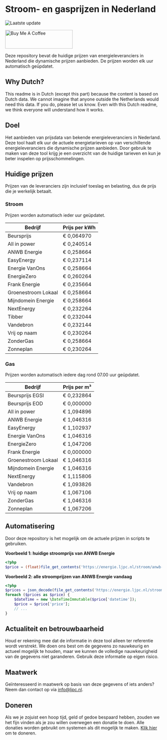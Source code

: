 # Stroom- en gasprijzen in Nederland

![Laatste update](https://img.shields.io/badge/laatste%20update-2024--02--27%2023%3A00%20CET-brightgreen)

<a href="https://www.buymeacoffee.com/Lars-" target="_blank"><img src="https://cdn.buymeacoffee.com/buttons/v2/default-orange.png" alt="Buy Me A Coffee" height="60" style="height: 60px !important;width: 217px !important;" ></a>

Deze repository bevat de huidige prijzen van energieleveranciers in Nederland die dynamische prijzen aanbieden. De prijzen worden elk uur automatisch geüpdatet.

## Why Dutch?

This readme is in Dutch (except this part) because the content is based on Dutch data. We cannot imagine that anyone outside the Netherlands would need this data. If you do, please let us know. Even with this Dutch readme, we think
everyone will understand how it works.

## Doel

Het aanbieden van prijsdata van bekende energieleveranciers in Nederland. Deze tool haalt elk uur de actuele energietarieven op van verschillende energieleveranciers die dynamische prijzen aanbieden. Door gebruik te maken van deze tool
krijg je een overzicht van de huidige tarieven en kun je beter inspelen op prijsschommelingen.

## Huidige prijzen

Prijzen van de leveranciers zijn inclusief toeslag en belasting, dus de prijs die je werkelijk betaalt.

### Stroom

Prijzen worden automatisch ieder uur geüpdatet.

 Bedrijf | Prijs per kWh 
---------|---------------
Beursprijs | € 0,064970
All in power | € 0,240514
ANWB Energie | € 0,258664
EasyEnergy | € 0,237114
Energie VanOns | € 0,258664
EnergieZero | € 0,260264
Frank Energie | € 0,235664
Groenestroom Lokaal | € 0,258664
Mijndomein Energie | € 0,258664
NextEnergy | € 0,232264
Tibber | € 0,232044
Vandebron | € 0,232144
Vrij op naam | € 0,230264
ZonderGas | € 0,258664
Zonneplan | € 0,230264


### Gas

Prijzen worden automatisch iedere dag rond 07.00 uur geüpdatet.

 Bedrijf | Prijs per m³ 
---------|--------------
Beursprijs EGSI | € 0,232864
Beursprijs EOD | € 0,000000
All in power | € 1,094896
ANWB Energie | € 1,046316
EasyEnergy | € 1,102937
Energie VanOns | € 1,046316
EnergieZero | € 1,047206
Frank Energie | € 0,000000
Groenestroom Lokaal | € 1,046316
Mijndomein Energie | € 1,046316
NextEnergy | € 1,115806
Vandebron | € 1,093826
Vrij op naam | € 1,067106
ZonderGas | € 1,046316
Zonneplan | € 1,067206


## Automatisering

Door deze repository is het mogelijk om de actuele prijzen in scripts te gebruiken.

**Voorbeeld 1: huidige stroomprijs van ANWB Energie**

```php
<?php
$price = (float)file_get_contents('https://energie.ljpc.nl/stroom/anwb-energie-nu.txt');

```

**Voorbeeld 2: alle stroomprijzen van ANWB Energie vandaag**

```php
<?php
$prices = json_decode(file_get_contents('https://energie.ljpc.nl/stroom/all-in-power-vandaag.json'),true);
foreach ($prices as $price) {
    $dateTime = new \DateTimeImmutable($price['datetime']);
    $price = $price['price'];
    // ...
}
```

## Actualiteit en betrouwbaarheid

Houd er rekening mee dat de informatie in deze tool alleen ter referentie wordt verstrekt. We doen ons best om de gegevens zo nauwkeurig en actueel mogelijk te houden, maar we kunnen de volledige nauwkeurigheid van de gegevens niet
garanderen. Gebruik deze informatie op eigen risico.

## Maatwerk

Geïnteresseerd in maatwerk op basis van deze gegevens of iets anders? Neem dan contact op
via [info@ljpc.nl](mailto:info@ljpc.nl?subject=Energie%20prijzen).

## Doneren

Als we je zojuist een hoop tijd, geld of gedoe bespaard hebben, zouden we het fijn vinden als je zou willen overwegen een
donatie te doen. Alle donaties worden gebruikt om systemen als dit mogelijk te
maken. [Klik hier](https://www.buymeacoffee.com/Lars-) om te doneren.
